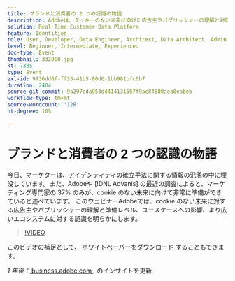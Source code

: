 ```yaml
---
title: ブランドと消費者の 2 つの認識の物語
description: Adobeは、クッキーのない未来に向けた広告主やパブリッシャーの理解と対応レベル、ユースケースへの影響、より広いエコシステムに対する認識を解き明かします。
solution: Real-Time Customer Data Platform
feature: Identities
role: User, Developer, Data Engineer, Architect, Data Architect, Admin, Leader
level: Beginner, Intermediate, Experienced
doc-type: Event
thumbnail: 332060.jpg
kt: 7335
type: Event
exl-id: 9736dd6f-ff33-41b5-80d6-1bb981bfc0b7
duration: 2404
source-git-commit: 9a297cda953d4414131657f9ac84580aea0eabeb
workflow-type: tm+mt
source-wordcount: '128'
ht-degree: 10%

---
```


# ブランドと消費者の 2 つの認識の物語

今日、マーケターは、アイデンティティの確立手法に関する情報の氾濫の中に埋没しています。また、Adobeや [!DNL Advanis] の最近の調査によると、マーケティング専門家の 37% のみが、cookie のない未来に向けて非常に準備ができていると述べています。 このウェビナーAdobeでは、cookie のない未来に対する広告主やパブリッシャーの理解と準備レベル、ユースケースへの影響、より広いエコシステムに対する認識を明らかにします。

>[!VIDEO](https://video.tv.adobe.com/v/332060/?quality=12&learn=on)

このビデオの補足として、[ ホワイトペーパーをダウンロード ](./../assets/whitepaper-a-tale-of-two-perceptions.pdf) することもできます。

*1 年後：*<a href="https://business.adobe.com/blog/perspectives/a-tale-of-two-perceptions-readiness-for-a-cookieless-future"> business.adobe.com </a>*.* のインサイトを更新
